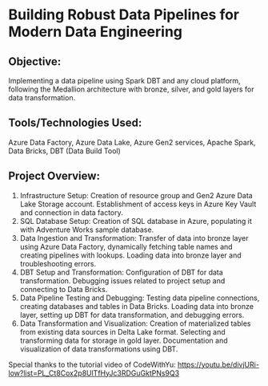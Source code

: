 # Building Robust Data Pipelines for Modern Data Engineering
## Objective: 
Implementing a data pipeline using Spark DBT and any cloud platform, following the Medallion architecture with bronze, silver, and gold layers for data transformation.
## Tools/Technologies Used: 
Azure Data Factory, Azure Data Lake, Azure Gen2 services, Apache Spark, Data Bricks, DBT (Data Build Tool)
## Project Overview:
1. Infrastructure Setup:
Creation of resource group and Gen2 Azure Data Lake Storage account.
Establishment of access keys in Azure Key Vault and connection in data factory.
2. SQL Database Setup:
Creation of SQL database in Azure, populating it with Adventure Works sample database.
3. Data Ingestion and Transformation:
Transfer of data into bronze layer using Azure Data Factory, dynamically fetching table names and creating pipelines with lookups.
Loading data into bronze layer and troubleshooting errors.
4. DBT Setup and Transformation:
Configuration of DBT for data transformation.
Debugging issues related to project setup and connecting to Data Bricks.
5. Data Pipeline Testing and Debugging:
Testing data pipeline connections, creating databases and tables in Data Bricks.
Loading data into bronze layer, setting up DBT for data transformation, and debugging errors.
6. Data Transformation and Visualization:
Creation of materialized tables from existing data sources in Delta Lake format.
Selecting and transforming data for storage in gold layer.
Documentation and visualization of data transformations using DBT.

Special thanks to the tutorial video of CodeWithYu: https://youtu.be/divjURi-low?list=PL_Ct8Cox2p8UlTfHyJc3RDGuGktPNs9Q3 

